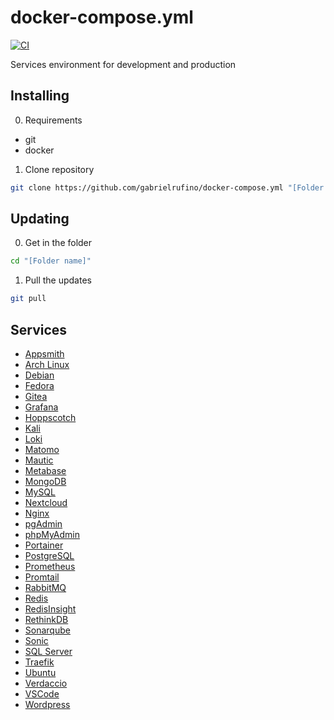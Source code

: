 # docker-compose.yml

[![CI](https://github.com/gabrielrufino/docker-compose.yml/actions/workflows/ci.yml/badge.svg)](https://github.com/gabrielrufino/docker-compose.yml/actions/workflows/ci.yml)

Services environment for development and production

## Installing

0. Requirements

* git
* docker

1. Clone repository

```bash
git clone https://github.com/gabrielrufino/docker-compose.yml "[Folder name]"
```

## Updating

0. Get in the folder

```bash
cd "[Folder name]"
```

1. Pull the updates

```bash
git pull
```

## Services

* [Appsmith](./docs/appsmith.md)
* [Arch Linux](./docs/arch-linux.md)
* [Debian](./docs/debian.md)
* [Fedora](./docs/fedora.md)
* [Gitea](./docs/gitea.md)
* [Grafana](./docs/grafana.md)
* [Hoppscotch](./docs/hoppscotch.md)
* [Kali](./docs/kali.md)
* [Loki](./docs/loki.md)
* [Matomo](./docs/matomo.md)
* [Mautic](./docs/mautic.md)
* [Metabase](./docs/metabase.md)
* [MongoDB](./docs/mongo.md)
* [MySQL](./docs/mysql.md)
* [Nextcloud](./docs/nextcloud.md)
* [Nginx](./docs/nginx.md)
* [pgAdmin](./docs/pgadmin.md)
* [phpMyAdmin](./docs/phpmyadmin.md)
* [Portainer](./docs/portainer.md)
* [PostgreSQL](./docs/postgresql.md)
* [Prometheus](./docs/prometheus.md)
* [Promtail](./docs/promtail.md)
* [RabbitMQ](./docs/rabbitmq.md)
* [Redis](./docs/redis.md)
* [RedisInsight](./docs/redisinsight.md)
* [RethinkDB](./docs/rethinkdb.md)
* [Sonarqube](./docs/sonarqube.md)
* [Sonic](./docs/sonic.md)
* [SQL Server](./docs/sql-server.md)
* [Traefik](./docs/traefik.md)
* [Ubuntu](./docs/ubuntu.md)
* [Verdaccio](./docs/verdaccio.md)
* [VSCode](./docs/vscode.md)
* [Wordpress](./docs/wordpress.md)
